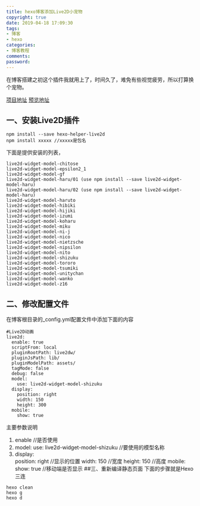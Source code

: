 ```yaml
---
title: hexo博客添加Live2D小宠物
copyright: true
date: 2019-04-18 17:09:30
tags:
- 博客
- hexo
categories:
- 博客教程
comments:
password:
---
```



在博客搭建之初这个插件我就用上了，时间久了，难免有些视觉疲劳，所以打算换个宠物。

[项目地址](https://github.com/EYHN/hexo-helper-live2d)
[预览地址](https://huaji8.top/post/live2d-plugin-2.0/)

## 一、安装Live2D插件
```
npm install --save hexo-helper-live2d
npm install xxxxx //xxxxx是包名
```
下面是提供安装的列表，
```
live2d-widget-model-chitose
live2d-widget-model-epsilon2_1
live2d-widget-model-gf
live2d-widget-model-haru/01 (use npm install --save live2d-widget-model-haru)
live2d-widget-model-haru/02 (use npm install --save live2d-widget-model-haru)
live2d-widget-model-haruto
live2d-widget-model-hibiki
live2d-widget-model-hijiki
live2d-widget-model-izumi
live2d-widget-model-koharu
live2d-widget-model-miku
live2d-widget-model-ni-j
live2d-widget-model-nico
live2d-widget-model-nietzsche
live2d-widget-model-nipsilon
live2d-widget-model-nito
live2d-widget-model-shizuku
live2d-widget-model-tororo
live2d-widget-model-tsumiki
live2d-widget-model-unitychan
live2d-widget-model-wanko
live2d-widget-model-z16
```
## 二、修改配置文件
在博客根目录的_config.yml配置文件中添加下面的内容
```
#Live2D动画
live2d:
  enable: true
  scriptFrom: local
  pluginRootPath: live2dw/
  pluginJsPath: lib/
  pluginModelPath: assets/
  tagMode: false
  debug: false
  model:
    use: live2d-widget-model-shizuku
  display:
    position: right 
    width: 150
    height: 300
  mobile:
    show: true
```
主要参数说明
1. enable   //是否使用
2. model:
    use: live2d-widget-model-shizuku //要使用的模型名称
3. display:    
    position: right  //显示的位置
    width: 150			//宽度
    height: 150			//高度
  mobile:
    show: true			//移动端是否显示
##三、重新编译静态页面
下面的步骤就是Hexo三连
```
hexo clean
hexo g
hexo d
```